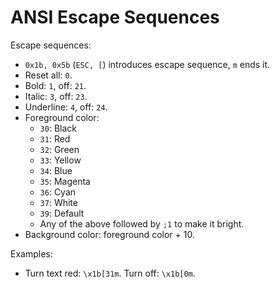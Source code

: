 ANSI Escape Sequences
=====================

Escape sequences:

 * `0x1b, 0x5b` (`ESC, [`) introduces escape sequence, `m` ends it.
 * Reset all: `0`.
 * Bold: `1`, off: `21`.
 * Italic: `3`, off: `23`.
 * Underline: `4`, off: `24`.
 * Foreground color:
   * `30`: Black
   * `31`: Red
   * `32`: Green
   * `33`: Yellow
   * `34`: Blue
   * `35`: Magenta
   * `36`: Cyan
   * `37`: White
   * `39`: Default
   * Any of the above followed by `;1` to make it bright.
 * Background color: foreground color + 10.

Examples:

 * Turn text red: `\x1b[31m`. Turn off: `\x1b[0m`.
